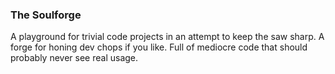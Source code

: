 ### The Soulforge
A playground for trivial code projects in an attempt to keep the saw sharp.  A forge for honing dev chops if you like.
Full of mediocre code that should probably never see real usage.
